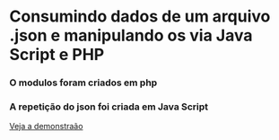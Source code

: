 # Consumindo dados de um arquivo .json e manipulando os via Java Script e PHP

### O modulos foram criados em php

### A repetição do json foi criada em Java Script

[Veja a demonstraão](https://allisonjulioo.000webhostapp.com/)
